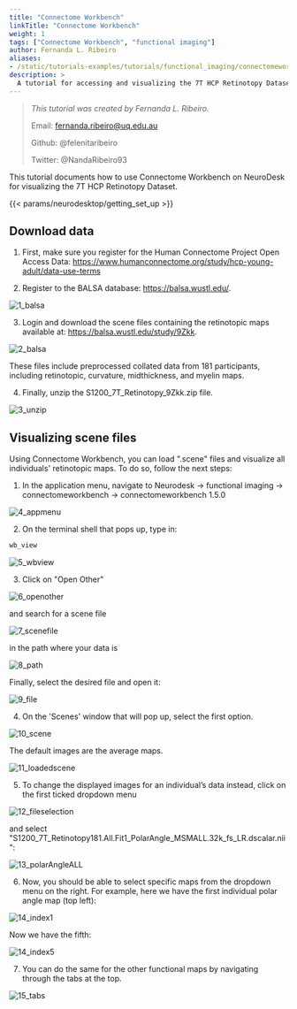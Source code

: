 ```yaml
---
title: "Connectome Workbench"
linkTitle: "Connectome Workbench"
weight: 1
tags: ["Connectome Workbench", "functional imaging"]
author: Fernanda L. Ribeiro
aliases:
- /static/tutorials-examples/tutorials/functional_imaging/connectomeworkbench
description: > 
  A tutorial for accessing and visualizing the 7T HCP Retinotopy Dataset on Connectome Workbench.
---
```



> _This tutorial was created by Fernanda L. Ribeiro._ 
>
> Email: fernanda.ribeiro@uq.edu.au
>
> Github: @felenitaribeiro
>
> Twitter: @NandaRibeiro93
>
<!-- Fill in your personal details above so that we can credit the tutorial to you. Feel free to add any additional contact details i.e. website, or remove those that are irrelevant -->

This tutorial documents how to use Connectome Workbench on NeuroDesk for visualizing the 7T HCP Retinotopy Dataset. 

{{< params/neurodesktop/getting_set_up >}}

## Download data

1. First, make sure you register for the Human Connectome Project Open Access Data: https://www.humanconnectome.org/study/hcp-young-adult/data-use-terms


2. Register to the BALSA database: https://balsa.wustl.edu/. 

![1_balsa](/static/tutorials-examples/tutorials/functional_imaging/connectomeworkbench/1_balsa.png '1_balsa')

<!-- markdown-link-check-disable -->
3. Login and download the scene files containing the retinotopic maps available at: https://balsa.wustl.edu/study/9Zkk. 

![2_balsa](/static/tutorials-examples/tutorials/functional_imaging/connectomeworkbench/2_balsa.png '2_balsa')
<!-- markdown-link-check-enable -->

These files include preprocessed collated data from 181 participants, including retinotopic, curvature, midthickness, and myelin maps. 

4. Finally, unzip the S1200_7T_Retinotopy_9Zkk.zip file.

![3_unzip](/static/tutorials-examples/tutorials/functional_imaging/connectomeworkbench/3_unzip.png '3_unzip')


## Visualizing scene files

Using Connectome Workbench, you can load ".scene" files and visualize all individuals' retinotopic maps. 
To do so, follow the next steps:

1. In the application menu, navigate to Neurodesk → functional imaging → connectomeworkbench → connectomeworkbench 1.5.0

![4_appmenu](/static/tutorials-examples/tutorials/functional_imaging/connectomeworkbench/4_appmenu.png '4_appmenu')

2. On the terminal shell that pops up, type in:

```bash
wb_view
```

![5_wbview](/static/tutorials-examples/tutorials/functional_imaging/connectomeworkbench/5_wbview.png '5_wbview')


3. Click on "Open Other"

![6_openother](/static/tutorials-examples/tutorials/functional_imaging/connectomeworkbench/6_openother.png '6_openother')

and search for a scene file

![7_scenefile](/static/tutorials-examples/tutorials/functional_imaging/connectomeworkbench/7_scenefile.png '7_scenefile')

in the path where your data is

![8_path](/static/tutorials-examples/tutorials/functional_imaging/connectomeworkbench/8_path.png '8_path')

Finally, select the desired file and open it:

![9_file](/static/tutorials-examples/tutorials/functional_imaging/connectomeworkbench/9_file.png '9_file')

4. On the 'Scenes' window that will pop up, select the first option.

![10_scene](/static/tutorials-examples/tutorials/functional_imaging/connectomeworkbench/10_scene.png '10_scene')

The default images are the average maps. 

![11_loadedscene](/static/tutorials-examples/tutorials/functional_imaging/connectomeworkbench/11_loadedscene.png '11_loadedscene')

5. To change the displayed images for an individual’s data instead, click on the first ticked dropdown menu 

![12_fileselection](/static/tutorials-examples/tutorials/functional_imaging/connectomeworkbench/12_fileselection.png '12_fileselection')

and select "S1200_7T_Retinotopy181.All.Fit1_PolarAngle_MSMALL.32k_fs_LR.dscalar.nii":

![13_polarAngleALL](/static/tutorials-examples/tutorials/functional_imaging/connectomeworkbench/13_polarAngleALL.png '13_polarAngleALL')

6. Now, you should be able to select specific maps from the dropdown menu on the right. For example, here we have the first individual polar angle map (top left):

![14_index1](/static/tutorials-examples/tutorials/functional_imaging/connectomeworkbench/14_index1.png '14_index1')

Now we have the fifth:

![14_index5](/static/tutorials-examples/tutorials/functional_imaging/connectomeworkbench/14_index5.png '14_index5')

7. You can do the same for the other functional maps by navigating through the tabs at the top.

![15_tabs](/static/tutorials-examples/tutorials/functional_imaging/connectomeworkbench/15_tabs.png '15_tabs')

